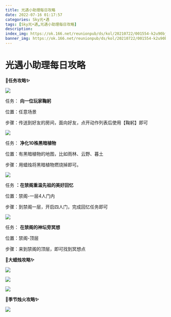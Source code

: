 ```yaml
---
title: 光遇小助理每日攻略
date: 2022-07-16 01:17:57
categories: Sky光•遇
tags: [Sky光•遇,光遇小助理每日攻略]
description: 
index_img: https://ok.166.net/reunionpub/ds/kol/20210722/001554-k2u90bj7ay.png?imageView&thumbnail=600x0&type=jpg
banner_img: https://ok.166.net/reunionpub/ds/kol/20210722/001554-k2u90bj7ay.png?imageView&thumbnail=600x0&type=jpg
---
```

# 光遇小助理每日攻略
**🎉任务攻略✨**

![](https://ok.166.net/reunionpub/ds/kol/20220716/004744-jrmg01s57y.png)

任务： **向一位玩家鞠躬**

位置：任意场景

步骤：传送到好友的房间，面向好友，点开动作列表后使用【鞠躬】即可

![](https://ok.166.net/reunionpub/ds/kol/20220716/004828-7mji0dg6sb.png)

任务： **净化10株黑暗植物**

位置：有黑暗植物的地图，比如雨林、云野、暮土

步骤：用蜡烛将黑暗植物燃烧掉即可。

  

![](https://ok.166.net/reunionpub/ds/kol/20220716/005307-sui1nk023b.png)

任务 **：在禁阁重温先祖的美好回忆**  

位置：禁阁-一层4人门内

步骤：到禁阁一层，开启四人门，完成回忆任务即可

![](https://ok.166.net/reunionpub/ds/kol/20220716/005335-zt7lr1gq0a.png)

任务： **在禁阁的神坛旁冥想**

位置：禁阁-顶层

步骤：来到禁阁的顶层，即可找到冥想点

 **🎉大蜡烛攻略✨**

![](https://ok.166.net/reunionpub/ds/kol/20220716/004920-8rtsq1iha2.png)

![](https://ok.166.net/reunionpub/ds/kol/20220716/005010-olrjw1hd74.png)

![](https://ok.166.net/reunionpub/ds/kol/20220716/005054-6ytsg95orz.png)

  

 **🎉季节烛火攻略✨**

![](https://ok.166.net/reunionpub/ds/kol/20220716/005150-2vfskijbpq.png)

  

